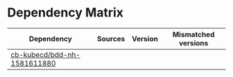 # Dependency Matrix

Dependency | Sources | Version | Mismatched versions
---------- | ------- | ------- | -------------------
[cb-kubecd/bdd-nh-1581611880](https://github.com/cb-kubecd/bdd-nh-1581611880.git) |  | []() | 
